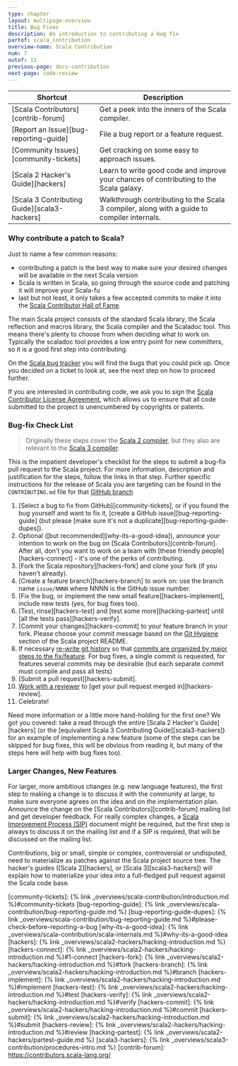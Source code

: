 ```yaml
---
type: chapter
layout: multipage-overview
title: Bug Fixes
description: An introduction to contributing a bug fix
partof: scala_contribution
overview-name: Scala Contribution
num: 7
outof: 11
previous-page: docs-contribution
next-page: code-review
---
```


| **Shortcut**                           | **Description** |
|----------------------------------------|-----------------|
| [Scala Contributors][contrib-forum]    | Get a peek into the inners of the Scala compiler. |
| [Report an Issue][bug-reporting-guide] | File a bug report or a feature request. |
| [Community Issues][community-tickets]  | Get cracking on some easy to approach issues. |
| [Scala 2 Hacker's Guide][hackers] | Learn to write good code and improve your chances of contributing to the Scala galaxy. |
| [Scala 3 Contributing Guide][scala3-hackers] | Walkthrough contributing to the Scala 3 compiler, along with a guide to compiler internals. |

### Why contribute a patch to Scala?

Just to name a few common reasons:

* contributing a patch is the best way to make sure your desired changes will be available in the next Scala version
* Scala is written in Scala, so going through the source code and patching it will improve your Scala-fu
* last but not least, it only takes a few accepted commits to make it into the [Scala Contributor Hall of Fame](https://github.com/scala/scala/contributors).

The main Scala project consists of the standard Scala library, the Scala reflection and macros library,
the Scala compiler and the Scaladoc tool. This means there's plenty to choose from when deciding what to work on.
Typically the scaladoc tool provides a low entry point for new committers, so it is a good first step into contributing.

On the [Scala bug tracker](https://github.com/scala/bug) you will find the bugs that you could pick up. Once you decided on a ticket to look at, see the next step on how to proceed further.

If you are interested in contributing code, we ask you to sign the
[Scala Contributor License Agreement](https://www.lightbend.com/contribute/cla/scala),
which allows us to ensure that all code submitted to the project is
unencumbered by copyrights or patents.

### Bug-fix Check List
> Originally these steps cover the [Scala 2 compiler](https://github.com/scala/scala), but they also are relevant to
> the [Scala 3 compiler](https://github.com/lampepfl/dotty).

This is the impatient developer's checklist for the steps to submit a bug-fix pull request to the Scala project. For more information, description and justification for the steps, follow the links in that step. Further specific instructions for the release of Scala you are targeting can be found in the `CONTRIBUTING.md` file for that [GitHub branch](https://github.com/scala/scala)

1. [Select a bug to fix from GitHub][community-tickets], or if you found the bug yourself and want to fix it, [create a GitHub issue][bug-reporting-guide] (but please
[make sure it's not a duplicate][bug-reporting-guide-dupes]).
2. Optional ([but recommended][why-its-a-good-idea]), announce your intention to work on the bug on
[Scala Contributors][contrib-forum]. After all, don't you want to work on a team with
[these friendly people][hackers-connect] - it's one of the perks of contributing.
3. [Fork the Scala repository][hackers-fork] and clone your fork (if you haven't already).
4. [Create a feature branch][hackers-branch] to work on: use the branch name `issue/NNNN` where NNNN is the GitHub issue number.
5. [Fix the bug, or implement the new small feature][hackers-implement], include new tests (yes, for bug fixes too).
6. [Test, rinse][hackers-test] and [test some more][hacking-partest] until [all the tests pass][hackers-verify].
7. [Commit your changes][hackers-commit] to your feature branch in your fork. Please choose your commit message based on the [Git Hygiene](https://github.com/scala/scala#user-content-git-hygiene) section of the Scala project README.
8. If necessary [re-write git history](https://git-scm.com/book/en/Git-Branching-Rebasing) so that [commits are organized by major steps to the fix/feature](
https://github.com/scala/scala#git-hygiene). For bug fixes, a single commit is requested, for features several commits may be desirable (but each separate commit must compile and pass all tests)
9. [Submit a pull request][hackers-submit].
10. [Work with a reviewer](https://github.com/scala/scala#reviewing) to [get your pull request merged in][hackers-review].
11. Celebrate!

Need more information or a little more hand-holding for the first one? We got you covered: take a read through the
entire [Scala 2 Hacker's Guide][hackers] (or the [equivalent Scala 3 Contributing Guide][scala3-hackers])
for an example of implementing a new feature
(some of the steps can be skipped for bug fixes, this will be obvious from reading it, but many of the steps here
will help with bug fixes too).

### Larger Changes, New Features

For larger, more ambitious changes (e.g. new language features), the first step to making a change is to discuss it with the community at large, to make sure everyone agrees on the idea
and on the implementation plan. Announce the change
on the [Scala Contributors][contrib-forum] mailing list and get developer feedback. For really complex changes, a [Scala Improvement Process (SIP)](https://docs.scala-lang.org/sips/) document might be required, but the first step is always to discuss it on the mailing list and if a SIP is required, that will be discussed on the mailing list.

Contributions, big or small, simple or complex, controversial or undisputed, need to materialize as patches against
the Scala project source tree. The hacker's guides ([Scala 2][hackers], or [Scala 3][scala3-hackers]) will explain
how to materialize your idea into a full-fledged pull request against the Scala code base.

[community-tickets]: {% link _overviews/scala-contribution/introduction.md %}#community-tickets
[bug-reporting-guide]: {% link _overviews/scala-contribution/bug-reporting-guide.md %}
[bug-reporting-guide-dupes]: {% link _overviews/scala-contribution/bug-reporting-guide.md %}#please-check-before-reporting-a-bug
[why-its-a-good-idea]: {% link _overviews/scala-contribution/scala-internals.md %}#why-its-a-good-idea
[hackers]: {% link _overviews/scala2-hackers/hacking-introduction.md %}
[hackers-connect]: {% link _overviews/scala2-hackers/hacking-introduction.md %}#1-connect
[hackers-fork]: {% link _overviews/scala2-hackers/hacking-introduction.md %}#fork
[hackers-branch]: {% link _overviews/scala2-hackers/hacking-introduction.md %}#branch
[hackers-implement]: {% link _overviews/scala2-hackers/hacking-introduction.md %}#implement
[hackers-test]: {% link _overviews/scala2-hackers/hacking-introduction.md %}#test
[hackers-verify]: {% link _overviews/scala2-hackers/hacking-introduction.md %}#verify
[hackers-commit]: {% link _overviews/scala2-hackers/hacking-introduction.md %}#commit
[hackers-submit]: {% link _overviews/scala2-hackers/hacking-introduction.md %}#submit
[hackers-review]: {% link _overviews/scala2-hackers/hacking-introduction.md %}#review
[hacking-partest]: {% link _overviews/scala2-hackers/partest-guide.md %}
[scala3-hackers]: {% link _overviews/scala3-contribution/procedures-intro.md %}
[contrib-forum]: https://contributors.scala-lang.org/
